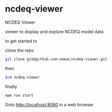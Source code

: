 # ncdeq-viewer
NCDEQ Viewer

viewer to display and explore NCDEQ model data

to get started to

clone the repo
```bash
git clone git@github.com:nemac/ncdeq-viewer.git
```

then
```bash
$cd ncdeq-viewer
```

finally
```bash
npm run start
```

Goto [http://localhost:8080](http://localhost:8080]) in a web browser
